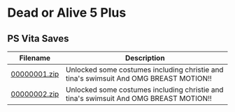 # Dead or Alive 5 Plus

## PS Vita Saves

| Filename | Description |
|----------|-------------|
| [00000001.zip](00000001.zip) | Unlocked some costumes including christie and tina&#39;s swimsuit  And OMG BREAST MOTION!!  |
| [00000002.zip](00000002.zip) | Unlocked some costumes including christie and tina&#39;s swimsuit  And OMG BREAST MOTION!!  |
